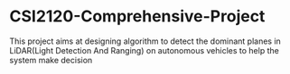 # CSI2120-Comprehensive-Project
This project aims at designing algorithm to detect the dominant planes in LiDAR(Light Detection And Ranging) on autonomous vehicles to help the system make decision
